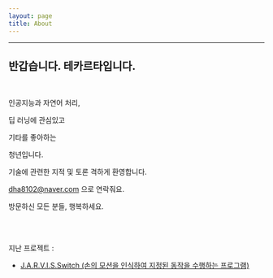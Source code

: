 ```yaml
---
layout: page
title: About
---
```


---

## 반갑습니다. 테카르타입니다.

<br>

인공지능과 자연어 처리,

딥 러닝에 관심있고

기타를 좋아하는

청년입니다.<br>

기술에 관련한 지적 및 토론 격하게 환영합니다.

dha8102@naver.com 으로 연락줘요.

방문하신 모든 분들, 행복하세요.



<br>

<br>

지난 프로젝트 : 

- <a href = "https://gitlab.com/pirl-intern/smart-switch" target="_blank">J.A.R.V.I.S.Switch (손의 모션을 인식하여 지정된 동작을 수행하는 프로그램)</a>

